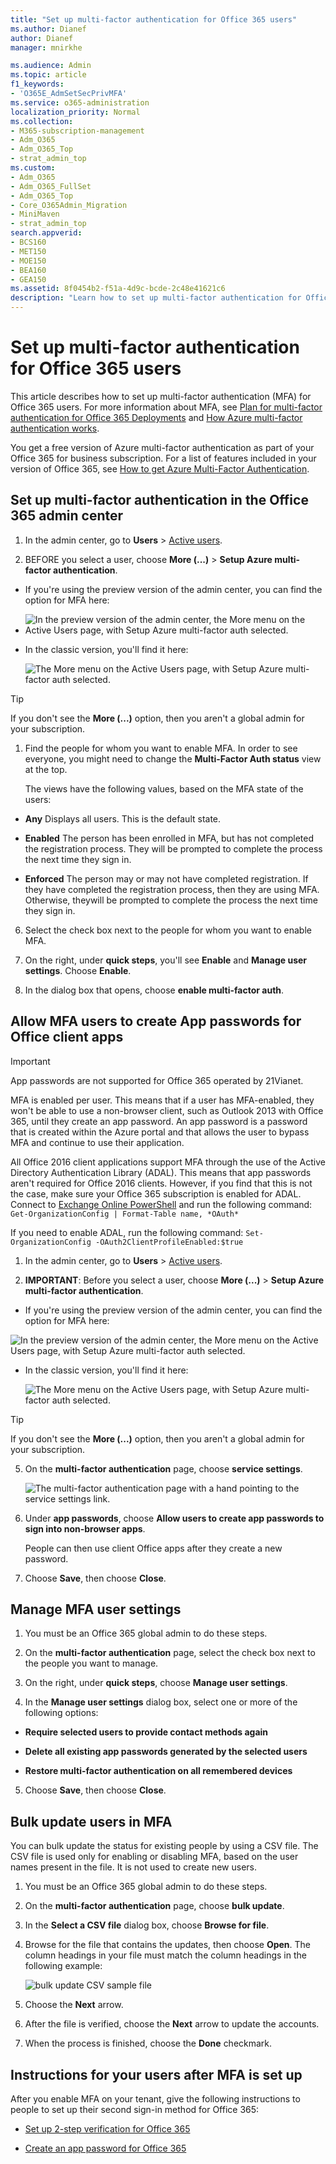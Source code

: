 ```yaml
---
title: "Set up multi-factor authentication for Office 365 users"
ms.author: Dianef
author: Dianef
manager: mnirkhe

ms.audience: Admin
ms.topic: article
f1_keywords:
- 'O365E_AdmSetSecPrivMFA'
ms.service: o365-administration
localization_priority: Normal
ms.collection: 
- M365-subscription-management
- Adm_O365
- Adm_O365_Top
- strat_admin_top
ms.custom:
- Adm_O365
- Adm_O365_FullSet
- Adm_O365_Top
- Core_O365Admin_Migration
- MiniMaven
- strat_admin_top
search.appverid:
- BCS160
- MET150
- MOE150
- BEA160
- GEA150
ms.assetid: 8f0454b2-f51a-4d9c-bcde-2c48e41621c6
description: "Learn how to set up multi-factor authentication for Office 365 users and manage the user settings. "
---
```


# Set up multi-factor authentication for Office 365 users

  
This article describes how to set up multi-factor authentication (MFA) for Office 365 users. For more information about MFA, see [Plan for multi-factor authentication for Office 365 Deployments](multi-factor-authentication-plan.md) and [How Azure multi-factor authentication works](https://go.microsoft.com/fwlink/p/?LinkId=627437).
  
You get a free version of Azure multi-factor authentication as part of your Office 365 for business subscription. For a list of features included in your version of Office 365, see [How to get Azure Multi-Factor Authentication](https://docs.microsoft.com/en-us/azure/multi-factor-authentication/multi-factor-authentication-versions-plans).
  
## Set up multi-factor authentication in the Office 365 admin center
<a name="bkmk_setupmfa"> </a>

1. In the admin center, go to **Users** > [Active users](https://go.microsoft.com/fwlink/p/?linkid=834822).
    
4. BEFORE you select a user, choose **More (...)** \> **Setup Azure multi-factor authentication**.  

- If you're using the preview version of the admin center, you can find the option for MFA here:  


- ![In the preview version of the admin center, the More menu on the Active Users page, with Setup Azure multi-factor auth selected.](../media/More-button-for-MFA.png)
 
- In the classic version, you'll find it here:
    
    ![The More menu on the Active Users page, with Setup Azure multi-factor auth selected.](../media/fefd9f5b-562a-4359-805f-eab923d438c1.png)
  
> [!Tip]
> If you don't see the **More (...)** option, then you aren't a global admin for your subscription.

1. Find the people for whom you want to enable MFA. In order to see everyone, you might need to change the **Multi-Factor Auth status** view at the top. 
    
    The views have the following values, based on the MFA state of the users:
    
  - **Any** Displays all users. This is the default state. 
    
  - **Enabled** The person has been enrolled in MFA, but has not completed the registration process. They will be prompted to complete the process the next time they sign in. 
    
  - **Enforced** The person may or may not have completed registration. If they have completed the registration process, then they are using MFA. Otherwise, theywill be prompted to complete the process the next time they sign in. 
    
6. Select the check box next to the people for whom you want to enable MFA.
    
7. On the right, under **quick steps**, you'll see **Enable** and **Manage user settings**. Choose **Enable**.
    
8. In the dialog box that opens, choose **enable multi-factor auth**.
    
## Allow MFA users to create App passwords for Office client apps
<a name="bkmk_setupmfa"> </a>

> [!IMPORTANT]
> App passwords are not supported for Office 365 operated by 21Vianet. 
  
MFA is enabled per user. This means that if a user has MFA-enabled, they won't be able to use a non-browser client, such as Outlook 2013 with Office 365, until they create an app password. An app password is a password that is created within the Azure portal and that allows the user to bypass MFA and continue to use their application.
  
All Office 2016 client applications support MFA through the use of the Active Directory Authentication Library (ADAL). This means that app passwords aren't required for Office 2016 clients. However, if you find that this is not the case, make sure your Office 365 subscription is enabled for ADAL. Connect to [Exchange Online PowerShell](https://go.microsoft.com/fwlink/p/?linkid=534121) and run the following command:  `Get-OrganizationConfig | Format-Table name, *OAuth*`
  
If you need to enable ADAL, run the following command:  `Set-OrganizationConfig -OAuth2ClientProfileEnabled:$true`
  
1. In the admin center, go to **Users** > [Active users](https://go.microsoft.com/fwlink/p/?linkid=834822).
    
1. **IMPORTANT**: Before you select a user, choose **More (...)** \> **Setup Azure multi-factor authentication**.  

- If you're using the preview version of the admin center, you can find the option for MFA here:  


 ![In the preview version of the admin center, the More menu on the Active Users page, with Setup Azure multi-factor auth selected.](../media/More-button-for-MFA.png)
 
- In the classic version, you'll find it here:
    
    ![The More menu on the Active Users page, with Setup Azure multi-factor auth selected.](../media/fefd9f5b-562a-4359-805f-eab923d438c1.png)
  
> [!Tip]
> If you don't see the **More (...)** option, then you aren't a global admin for your subscription.
    
 
5. On the **multi-factor authentication** page, choose **service settings**.
    
    ![The multi-factor authentication page with a hand pointing to the service settings link.](../media/98fb3542-8f43-4e3b-9a06-c6a091973188.png)
  
6. Under **app passwords**, choose **Allow users to create app passwords to sign into non-browser apps**.
    
    People can then use client Office apps after they create a new password.
    
7. Choose **Save**, then choose **Close**.
    
## Manage MFA user settings
<a name="bkmk_setupmfa"> </a>

1. You must be an Office 365 global admin to do these steps.
    
2. On the **multi-factor authentication** page, select the check box next to the people you want to manage. 
    
3. On the right, under **quick steps**, choose **Manage user settings**.
    
4. In the **Manage user settings** dialog box, select one or more of the following options: 
    
  - **Require selected users to provide contact methods again**
    
  - **Delete all existing app passwords generated by the selected users**
    
  - **Restore multi-factor authentication on all remembered devices**
    
5. Choose **Save**, then choose **Close**.
    
## Bulk update users in MFA
<a name="bkmk_setupmfa"> </a>

You can bulk update the status for existing people by using a CSV file. The CSV file is used only for enabling or disabling MFA, based on the user names present in the file. It is not used to create new users.
  
1. You must be an Office 365 global admin to do these steps.
    
2. On the **multi-factor authentication** page, choose **bulk update**.
    
3. In the **Select a CSV file** dialog box, choose **Browse for file**.
    
4. Browse for the file that contains the updates, then choose **Open**. The column headings in your file must match the column headings in the following example:
    
    ![bulk update CSV sample file](../media/2adcd052-b044-4d0c-a5e4-b859645f5ea4.png)
  
5. Choose the **Next** arrow. 
    
6. After the file is verified, choose the **Next** arrow to update the accounts. 
    
7. When the process is finished, choose the **Done** checkmark. 
    
## Instructions for your users after MFA is set up
<a name="bkmk_setupmfa"> </a>

After you enable MFA on your tenant, give the following instructions to people to set up their second sign-in method for Office 365:
  
- [Set up 2-step verification for Office 365](https://support.office.com/article/ace1d096-61e5-449b-a875-58eb3d74de14.aspx)
    
- [Create an app password for Office 365](https://support.office.com/article/3e7c860f-bda4-4441-a618-b53953ee1183.aspx)
    

